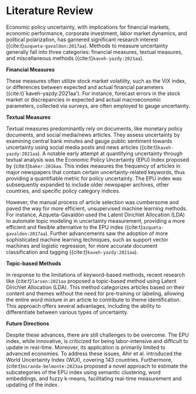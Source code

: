 # Literature Review

Economic policy uncertainty, with implications for financial markets, economic performance, corporate investment, labor market dynamics, and political polarization, has garnered significant research interest ({cite:t}`azqueta-gavaldon:2017aa`). Methods to measure uncertainty generally fall into three categories: financial measures, textual measures, and miscellaneous methods ({cite:t}`kaveh-yazdy:2021aa`).

**Financial Measures**

These measures often utilize stock market volatility, such as the VIX index, or differences between expected and actual financial parameters ({cite:t}`kaveh-yazdy:2021aa'). For instance, forecast errors in the stock market or discrepancies in expected and actual macroeconomic parameters, collected via surveys, are often employed to gauge uncertainty.

**Textual Measures**

Textual measures predominantly rely on documents, like monetary policy documents, and social media/news articles. They assess uncertainty by examining central bank minutes and gauge public sentiment towards uncertainty using social media posts and news articles ({cite:t}`kaveh-yazdy:2021aa`). A notable early attempt at quantifying uncertainty through textual analysis was the Economic Policy Uncertainty (EPU) Index proposed by {cite:t}`baker:2016aa`. This index measures the frequency of articles in major newspapers that contain certain uncertainty-related keywords, thus providing a quantifiable metric for policy uncertainty. The EPU index was subsequently expanded to include older newspaper archives, other countries, and specific policy category indices.

However, the manual process of article selection was cumbersome and paved the way for more efficient, unsupervised machine learning methods. For instance, Azqueta-Gavaldón used the Latent Dirichlet Allocation (LDA) to automate topic modeling in uncertainty measurement, providing a more efficient and flexible alternative to the EPU index ({cite:t}`azqueta-gavaldon:2017aa`). Further advancements saw the adoption of more sophisticated machine learning techniques, such as support vector machines and logistic regression, for more accurate document classification and tagging ({cite:t}`kaveh-yazdy:2021aa`).

**Topic-based Methods**

In response to the limitations of keyword-based methods, recent research like {cite:t}`larsen:2021aa` proposed a topic-based method using Latent Dirichlet Allocation (LDA). This method categorizes articles based on their content and themes without the need for pre-training or labeling, allowing the entire word mixture in an article to contribute to theme identification. This approach offers several advantages, including the ability to differentiate between various types of uncertainty.

**Future Directions**

Despite these advances, there are still challenges to be overcome. The EPU index, while innovative, is criticized for being labor-intensive and difficult to update in real-time. Moreover, its application is primarily limited to advanced economies. To address these issues, Ahir et al. introduced the World Uncertainty Index (WUI), covering 143 countries. Furthermore, {cite:t}`miranda-belmonte:2023aa` proposed a novel approach to estimate the subcategories of the EPU index using semantic clustering, word embeddings, and fuzzy k-means, facilitating real-time measurement and updating of the index.
